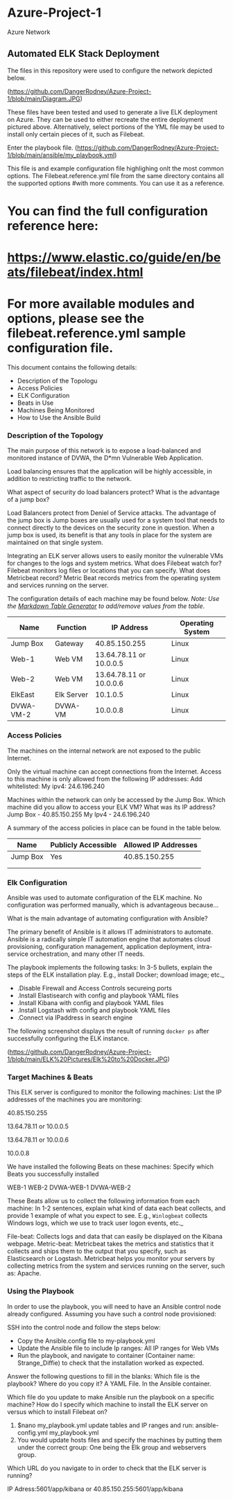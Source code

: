 # Azure-Project-1
Azure Network
## Automated ELK Stack Deployment

The files in this repository were used to configure the network depicted below.

(https://github.com/DangerRodney/Azure-Project-1/blob/main/Diagram.JPG)

These files have been tested and used to generate a live ELK deployment on Azure. They can be used to either recreate the entire deployment pictured above. Alternatively, select portions of the YML file may be used to install only certain pieces of it, such as Filebeat.

Enter the playbook file.
(https://github.com/DangerRodney/Azure-Project-1/blob/main/ansible/my_playbook.yml)


This file is and example configuration file highlighing onlt the most common options. The Filebeat.reference.yml file from the same directory 
contains all the supported options #with more comments. You can use it as a reference.
# You can find the full configuration reference here:
# https://www.elastic.co/guide/en/beats/filebeat/index.html

# For more available modules and options, please see the filebeat.reference.yml sample configuration file.


This document contains the following details:
- Description of the Topologu
- Access Policies
- ELK Configuration
- Beats in Use
- Machines Being Monitored
- How to Use the Ansible Build


### Description of the Topology

The main purpose of this network is to expose a load-balanced and monitored instance of DVWA, the D*mn Vulnerable Web Application.

Load balancing ensures that the application will be highly accessible, in addition to restricting traffic to the network.

What aspect of security do load balancers protect? What is the advantage of a jump box?

Load Balancers protect from Deniel of Service attacks. The advantage of the jump box is Jump boxes are usually used for a system tool that needs to connect directly to the devices on the security zone in question.
When a jump box is used, its benefit is that any tools in place for the system are maintained on that single system. 

Integrating an ELK server allows users to easily monitor the vulnerable VMs for changes to the logs and system metrics.
What does Filebeat watch for? Filebeat monitors log files or locations that you can specify. 
What does Metricbeat record? Metric Beat records metrics from the operating system and services running on the server.

The configuration details of each machine may be found below.
_Note: Use the [Markdown Table Generator](http://www.tablesgenerator.com/markdown_tables) to add/remove values from the table_.

| Name     | Function | IP Address   | Operating System |
|----------|----------|------------  |------------------|
| Jump Box |Gateway|40.85.150.255   |Linux              |
| Web-1    |Web VM |13.64.78.11 or 10.0.0.5|Linux       |
| Web-2    |Web VM |13.64.78.11 or 10.0.0.6|Linux       |
| ElkEast  |Elk Server|10.1.0.5     |Linux              |
| DVWA-VM-2|DVWA-VM|10.0.0.8        |Linux              |
 
### Access Policies

The machines on the internal network are not exposed to the public Internet. 

Only the virtual machine can accept connections from the Internet. Access to this machine is only allowed from the following IP addresses:
 Add whitelisted:
 My ipv4: 24.6.196.240

Machines within the network can only be accessed by the Jump Box.
Which machine did you allow to access your ELK VM? What was its IP address?
Jump Box - 40.85.150.255
My Ipv4 - 24.6.196.240

A summary of the access policies in place can be found in the table below.

| Name     | Publicly Accessible | Allowed IP Addresses |
|----------|---------------------|----------------------|
| Jump Box | Yes                 | 40.85.150.255        |
|          |                     |                      |
|          |                     |                      |

### Elk Configuration

Ansible was used to automate configuration of the ELK machine. No configuration was performed manually, which is advantageous because...

What is the main advantage of automating configuration with Ansible?

The primary benefit of Ansible is it allows IT administrators to automate.
Ansible is a radically simple IT automation engine that automates cloud provisioning, configuration management, application deployment, intra-service orchestration, and many other IT needs.

The playbook implements the following tasks:
In 3-5 bullets, explain the steps of the ELK installation play. E.g., install Docker; download image; etc._
- .Disable Firewall and Access Controls secureing ports
- .Install Elastisearch with config and playbook YAML files
- .Install Kibana with config and playbook YAML files
- .Install Logstash with config and playbook YAML files
- .Connect via IPaddress in search engine 

The following screenshot displays the result of running `docker ps` after successfully configuring the ELK instance.

(https://github.com/DangerRodney/Azure-Project-1/blob/main/ELK%20Pictures/Elk%20to%20Docker.JPG)

### Target Machines & Beats
This ELK server is configured to monitor the following machines:
List the IP addresses of the machines you are monitoring:

40.85.150.255 

13.64.78.11 or 10.0.0.5

13.64.78.11 or 10.0.0.6

10.0.0.8

We have installed the following Beats on these machines:
Specify which Beats you successfully installed

WEB-1
WEB-2
DVWA-WEB-1
DVWA-WEB-2

These Beats allow us to collect the following information from each machine:
In 1-2 sentences, explain what kind of data each beat collects, and provide 1 example of what you expect to see. E.g., `Winlogbeat` collects Windows logs, which we use to track user logon events, etc._

File-beat: Collects logs and data that can easily be displayed on the Kibana webpage.
Metric-beat: Metricbeat takes the metrics and statistics that it collects and ships them to the output that you specify, such as Elasticsearch or Logstash. 
Metricbeat helps you monitor your servers by collecting metrics from the system and services running on the server, such as: Apache.

### Using the Playbook
In order to use the playbook, you will need to have an Ansible control node already configured. Assuming you have such a control node provisioned: 

SSH into the control node and follow the steps below:
- Copy the Ansible.config file to my-playbook.yml 
- Update the Ansible file to include Ip ranges: All IP ranges for Web VMs
- Run the playbook, and navigate to container (Container name: Strange_Diffie) to check that the installation worked as expected.

Answer the following questions to fill in the blanks:
Which file is the playbook? Where do you copy it? 
A YAML File. In the Ansible container.

Which file do you update to make Ansible run the playbook on a specific machine? How do I specify which machine to install the ELK server on versus which to install Filebeat on?
1. $nano my_playbook.yml update tables and IP ranges and run: ansible-config.yml my_playbook.yml
2. You would update hosts files and specify the machines by putting them under the correct group: One being the Elk group and webservers group. 

Which URL do you navigate to in order to check that the ELK server is running?

IP Adress:5601/app/kibana or 40.85.150.255:5601/app/kibana
